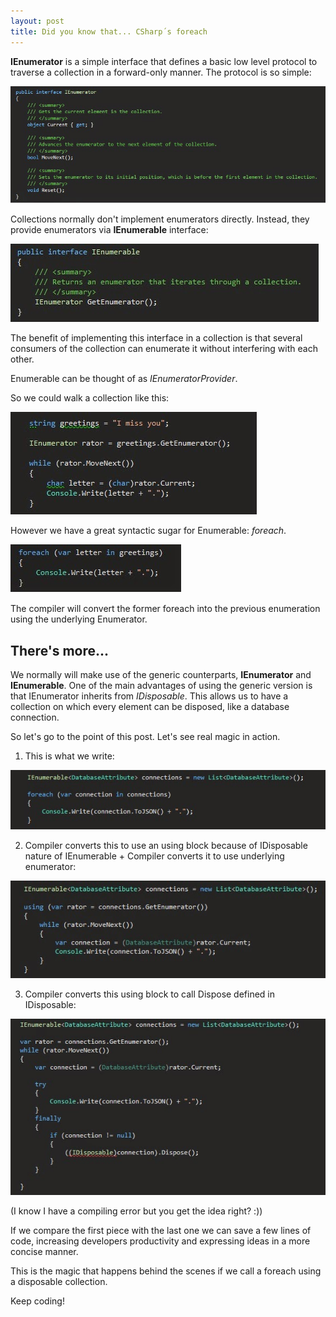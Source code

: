 ```yaml
---
layout: post
title: Did you know that... CSharp´s foreach
---
```


**IEnumerator** is a simple interface that defines a basic low level protocol to traverse a collection in a forward-only manner. The protocol is so simple:

![Image description](/images/foreach/IEnumerator.jpg)

Collections normally don't implement enumerators directly. Instead, they provide enumerators via **IEnumerable** interface:

![Image description](/images/foreach/IEnumerable.jpg)

The benefit of implementing this interface in a collection is that several consumers of the collection can enumerate it without interfering with each other. 

Enumerable can be thought of as _IEnumeratorProvider_.

So we could walk a collection like this:

![Image description](/images/foreach/WalkEnumerator.jpg)

However we have a  great syntactic sugar for Enumerable: *foreach*.

![Image description](/images/foreach/Foreach.jpg)

The compiler will convert the former foreach into the previous enumeration using the underlying Enumerator.

## There's more...

We normally will make use of the generic counterparts, **IEnumerator<T>** and **IEnumerable<T>**.
One of the main advantages of using the generic version is that IEnumerator<T> inherits from *IDisposable*. This allows us to have a collection on which every element can be disposed, like a database connection.

So let's go to the point of this post. Let's see real magic in action.

1. This is what we write:

![Image description](/images/foreach/foreach2.jpg)

2. Compiler converts this to use an using block because of IDisposable nature of IEnumerable + Compiler converts it to use underlying enumerator:

![Image description](/images/foreach/trans1.jpg)

3. Compiler converts this using block to call Dispose defined in IDisposable:

![Image description](/images/foreach/trans2.jpg)

(I know I have a compiling error but you get the idea right? :))

If we compare the first piece with the last one we can save a few lines of code, increasing developers productivity and expressing ideas in a more concise manner.

This is the magic that happens behind the scenes if we call a foreach using a disposable collection.

Keep coding!
